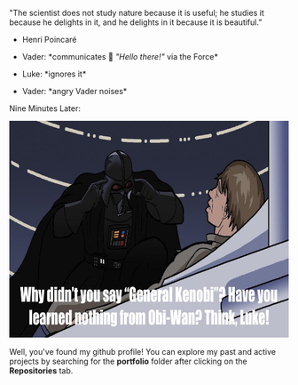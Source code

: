 "The scientist does not study nature because it is useful; he studies it because he delights in it, and he delights in it because it is beautiful.”
- Henri Poincaré



- Vader: \*communicates 👋 *"Hello there!"* via the Force\*

- Luke: \*ignores it\*

- Vader: \*angry Vader noises\*

Nine Minutes Later:

<p align="center">
  <img width="705" height="390" src="https://github.com/yossarians/yossarians/blob/main/think.jpg">
</p>

Well, you've found my github profile! You can explore my past and active projects by searching for the **portfolio** folder after clicking on the **Repositories** tab.
